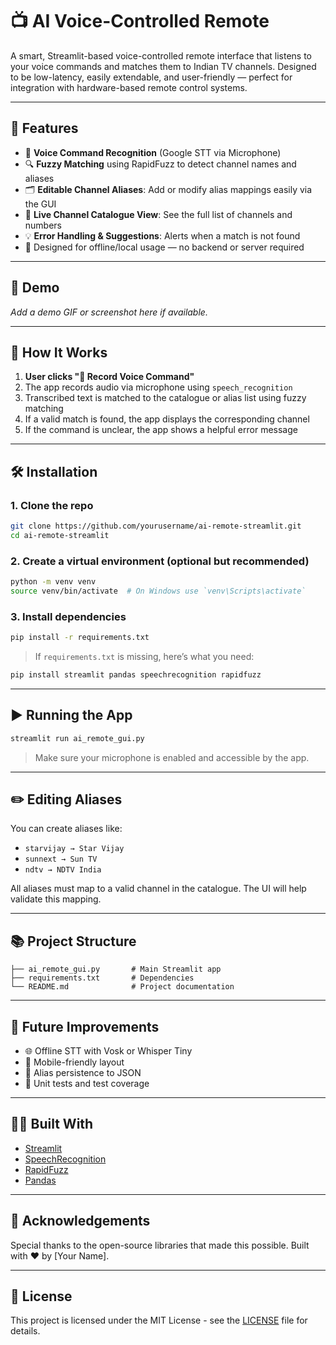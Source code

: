 
# 📺 AI Voice-Controlled Remote

A smart, Streamlit-based voice-controlled remote interface that listens to your voice commands and matches them to Indian TV channels. Designed to be low-latency, easily extendable, and user-friendly — perfect for integration with hardware-based remote control systems.

---

## 🚀 Features

- 🎤 **Voice Command Recognition** (Google STT via Microphone)
- 🔍 **Fuzzy Matching** using RapidFuzz to detect channel names and aliases
- 🗂️ **Editable Channel Aliases**: Add or modify alias mappings easily via the GUI
- 📃 **Live Channel Catalogue View**: See the full list of channels and numbers
- 💡 **Error Handling & Suggestions**: Alerts when a match is not found
- 🧠 Designed for offline/local usage — no backend or server required

---

## 📸 Demo

_Add a demo GIF or screenshot here if available._

---

## 🧠 How It Works

1. **User clicks "🎤 Record Voice Command"**
2. The app records audio via microphone using `speech_recognition`
3. Transcribed text is matched to the catalogue or alias list using fuzzy matching
4. If a valid match is found, the app displays the corresponding channel
5. If the command is unclear, the app shows a helpful error message

---

## 🛠️ Installation

### 1. Clone the repo

```bash
git clone https://github.com/yourusername/ai-remote-streamlit.git
cd ai-remote-streamlit
```

### 2. Create a virtual environment (optional but recommended)

```bash
python -m venv venv
source venv/bin/activate  # On Windows use `venv\Scripts\activate`
```

### 3. Install dependencies

```bash
pip install -r requirements.txt
```

> If `requirements.txt` is missing, here’s what you need:
```bash
pip install streamlit pandas speechrecognition rapidfuzz
```

---

## ▶️ Running the App

```bash
streamlit run ai_remote_gui.py
```

> Make sure your microphone is enabled and accessible by the app.

---

## ✏️ Editing Aliases

You can create aliases like:

- `starvijay → Star Vijay`
- `sunnext → Sun TV`
- `ndtv → NDTV India`

All aliases must map to a valid channel in the catalogue. The UI will help validate this mapping.

---

## 📚 Project Structure

```plaintext
├── ai_remote_gui.py       # Main Streamlit app
├── requirements.txt       # Dependencies
└── README.md              # Project documentation
```

---

## 🧩 Future Improvements

- 🌐 Offline STT with Vosk or Whisper Tiny
- 📱 Mobile-friendly layout
- 💾 Alias persistence to JSON
- 🧪 Unit tests and test coverage

---

## 🧑‍💻 Built With

- [Streamlit](https://streamlit.io/)
- [SpeechRecognition](https://pypi.org/project/SpeechRecognition/)
- [RapidFuzz](https://github.com/maxbachmann/RapidFuzz)
- [Pandas](https://pandas.pydata.org/)

---

## 🙏 Acknowledgements

Special thanks to the open-source libraries that made this possible. Built with ❤️ by [Your Name].

---

## 📄 License

This project is licensed under the MIT License - see the [LICENSE](LICENSE) file for details.
